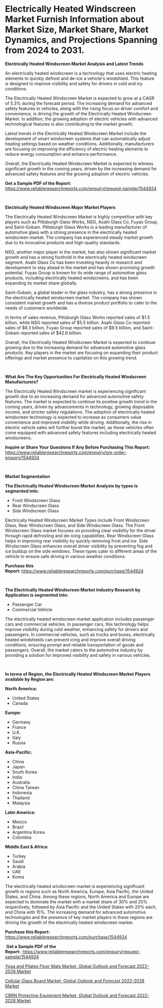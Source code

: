 <p><h1>Electrically Heated Windscreen Market Furnish Information about Market Size, Market Share, Market Dynamics, and Projections Spanning from 2024 to 2031.</h1></p><p><strong>Electrically Heated Windscreen Market Analysis and Latest Trends</strong></p>
<p><p>An electrically heated windscreen is a technology that uses electric heating elements to quickly defrost and de-ice a vehicle's windshield. This feature is designed to improve visibility and safety for drivers in cold and icy conditions.</p><p>The Electrically Heated Windscreen Market is expected to grow at a CAGR of 5.3% during the forecast period. The increasing demand for advanced safety features in vehicles, along with the rising focus on driver comfort and convenience, is driving the growth of the Electrically Heated Windscreen Market. In addition, the growing adoption of electric vehicles with advanced technological features is also contributing to the market growth.</p><p>Latest trends in the Electrically Heated Windscreen Market include the development of smart windscreen systems that can automatically adjust heating settings based on weather conditions. Additionally, manufacturers are focusing on improving the efficiency of electric heating elements to reduce energy consumption and enhance performance.</p><p>Overall, the Electrically Heated Windscreen Market is expected to witness significant growth in the coming years, driven by the increasing demand for advanced safety features and the growing adoption of electric vehicles.</p></p>
<p><strong>Get a Sample PDF of the Report:&nbsp;</strong> <a href="https://www.reliableresearchreports.com/enquiry/request-sample/1544924">https://www.reliableresearchreports.com/enquiry/request-sample/1544924</a></p>
<p>&nbsp;</p>
<p><strong>Electrically Heated Windscreen Major Market Players</strong></p>
<p><p>The Electrically Heated Windscreen Market is highly competitive with key players such as Pittsburgh Glass Works, NSG, Asahi Glass Co, Fuyao Group, and Saint-Gobain. Pittsburgh Glass Works is a leading manufacturer of automotive glass with a strong presence in the electrically heated windscreen market. The company has experienced steady market growth due to its innovative products and high-quality standards. </p><p>NSG, another major player in the market, has also shown significant market growth and has a strong foothold in the electrically heated windscreen segment. Asahi Glass Co has been investing heavily in research and development to stay ahead in the market and has shown promising growth potential. Fuyao Group is known for its wide range of automotive glass products, including electrically heated windscreens, and has been expanding its market share globally.</p><p>Saint-Gobain, a global leader in the glass industry, has a strong presence in the electrically heated windscreen market. The company has shown consistent market growth and has a diverse product portfolio to cater to the needs of customers worldwide.</p><p>In terms of sales revenue, Pittsburgh Glass Works reported sales of $1.5 billion, while NSG reported sales of $5.5 billion. Asahi Glass Co reported sales of $6.3 billion, Fuyao Group reported sales of $9.5 billion, and Saint-Gobain reported sales of $42.6 billion.</p><p>Overall, the Electrically Heated Windscreen Market is expected to continue growing due to the increasing demand for advanced automotive glass products. Key players in the market are focusing on expanding their product offerings and market presence to capitalize on this growing trend.</p></p>
<p>&nbsp;</p>
<p><strong>What Are The Key Opportunities For Electrically Heated Windscreen Manufacturers?</strong></p>
<p><p>The Electrically Heated Windscreen market is experiencing significant growth due to an increasing demand for advanced automotive safety features. The market is expected to continue its positive growth trend in the coming years, driven by advancements in technology, growing disposable income, and stricter safety regulations. The adoption of electrically heated windscreen technology is expected to increase as consumers value convenience and improved visibility while driving. Additionally, the rise in electric vehicle sales will further boost the market, as these vehicles often come equipped with advanced safety features including electrically heated windscreens.</p></p>
<p><strong>Inquire or Share Your Questions If Any Before Purchasing This Report:</strong> <a href="https://www.reliableresearchreports.com/enquiry/pre-order-enquiry/1544924">https://www.reliableresearchreports.com/enquiry/pre-order-enquiry/1544924</a></p>
<p>&nbsp;</p>
<p><strong>Market Segmentation</strong></p>
<p><strong>The Electrically Heated Windscreen Market Analysis by types is segmented into:</strong></p>
<p><ul><li>Front Windscreen Glass</li><li>Rear Windscreen Glass</li><li>Side Windscreen Glass</li></ul></p>
<p><p>Electrically Heated Windscreen Market Types include Front Windscreen Glass, Rear Windscreen Glass, and Side Windscreen Glass. The Front Windscreen Glass market focuses on providing clear visibility for the driver through rapid defrosting and de-icing capabilities. Rear Windscreen Glass helps in improving rear visibility by quickly removing frost and ice. Side Windscreen Glass enhances overall driver visibility by preventing fog and ice buildup on the side windows. These types cater to different areas of the vehicle to ensure safe driving in various weather conditions.</p></p>
<p><strong>Purchase this Report:&nbsp;</strong><a href="https://www.reliableresearchreports.com/purchase/1544924">https://www.reliableresearchreports.com/purchase/1544924</a></p>
<p>&nbsp;</p>
<p><strong>The Electrically Heated Windscreen Market Industry Research by Application is segmented into:</strong></p>
<p><ul><li>Passenger Car</li><li>Commercial Vehicle</li></ul></p>
<p><p>The electrically heated windscreen market application includes passenger cars and commercial vehicles. In passenger cars, this technology helps improve visibility during cold weather, enhancing safety for drivers and passengers. In commercial vehicles, such as trucks and buses, electrically heated windshields can prevent icing and improve overall driving conditions, ensuring prompt and reliable transportation of goods and passengers. Overall, the market caters to the automotive industry by providing a solution for improved visibility and safety in various vehicles.</p></p>
<p>&nbsp;</p>
<p><strong>In terms of Region, the Electrically Heated Windscreen Market Players available by Region are:</strong></p>
<p>
    <p> <strong> North America: </strong>
        <ul>
            <li>United States</li>
            <li>Canada</li>
        </ul>
        </p> 
    <p> <strong> Europe: </strong>
        <ul>
            <li>Germany</li>
            <li>France</li>
            <li>U.K.</li>
            <li>Italy</li>
            <li>Russia</li>
        </ul>
        </p> 
    <p> <strong> Asia-Pacific: </strong>
        <ul>
            <li>China</li>
            <li>Japan</li>
            <li>South Korea</li>
            <li>India</li>
            <li>Australia</li>
            <li>China Taiwan</li>
            <li>Indonesia</li>
            <li>Thailand</li>
            <li>Malaysia</li>
        </ul>
        </p> 
    <p> <strong> Latin America: </strong>
        <ul>
            <li>Mexico</li>
            <li>Brazil</li>
            <li>Argentina Korea</li>
            <li>Colombia</li>
        </ul>
        </p> 
    <p> <strong> Middle East & Africa: </strong>
        <ul>
            <li>Turkey</li>
            <li>Saudi</li>
            <li>Arabia</li>
            <li>UAE</li>
            <li>Korea</li>
        </ul>
    </p>
    </p>
<p><p>The electrically heated windscreen market is experiencing significant growth in regions such as North America, Europe, Asia Pacific, the United States, and China. Among these regions, North America and Europe are expected to dominate the market with a market share of 30% and 25% respectively, followed by Asia Pacific and the United States with 20% each, and China with 15%. The increasing demand for advanced automotive technologies and the presence of key market players in these regions are driving the growth of the electrically heated windscreen market.</p></p>
<p><strong>Purchase this Report: </strong><a href="https://www.reliableresearchreports.com/purchase/1544924">https://www.reliableresearchreports.com/purchase/1544924</a></p>
<p>&nbsp;<strong>Get a Sample PDF of the Report:&nbsp;&nbsp;</strong><a href="https://www.reliableresearchreports.com/enquiry/request-sample/1544924">https://www.reliableresearchreports.com/enquiry/request-sample/1544924</a></p>
<p><strong></strong></p>
<p><p><a href="https://view.publitas.com/reportprime-1/yoga-and-pilates-floor-mats-market-global-outlook-and-forecast-2022-2028-market-challenges-opportunities-and-growth-drivers-and-major-market-players-forecasted-for-period-from-2023-2030/">Yoga and Pilates Floor Mats Market, Global Outlook and Forecast 2022-2028 Market</a></p><p><a href="https://view.publitas.com/reportprime-1/cellular-glass-board-market-global-outlook-and-forecast-2022-2028-market-size-market-share-and-global-market-analysis-report-2023-2030/">Cellular Glass Board Market, Global Outlook and Forecast 2022-2028 Market</a></p><p><a href="https://view.publitas.com/reportprime-1/cbrn-protective-equipment-market-global-outlook-and-forecast-2022-2028-market-size-share-trends-analysis-report-by-application-regional-outlook-competitive-strategies-and-segment-forecasts-2023-2030/">CBRN Protective Equipment Market, Global Outlook and Forecast 2022-2028 Market</a></p></p>